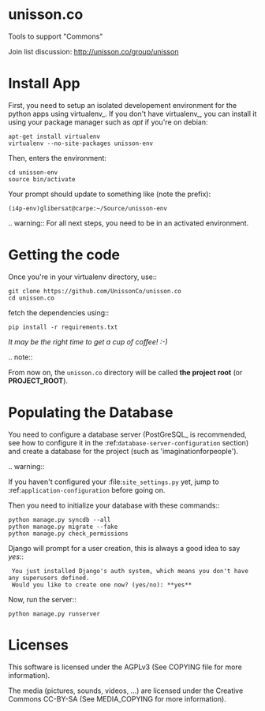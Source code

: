unisson.co
==========

Tools to support "Commons"

Join list discussion: http://unisson.co/group/unisson

Install App
===========

First, you need to setup an isolated developement environment for the
python apps using virtualenv_. If you don't have virtualenv_, you can
install it using your package manager such as *apt* if you're on
debian:

    apt-get install virtualenv
    virtualenv --no-site-packages unisson-env

Then, enters the environment:

    cd unisson-env
    source bin/activate
  
Your prompt should update to something like (note the prefix):

    (i4p-env)glibersat@carpe:~/Source/unisson-env

.. warning:: For all next steps, you need to be in an activated environment.
  
  
Getting the code
================

Once you're in your virtualenv directory, use::

    git clone https://github.com/UnissonCo/unisson.co
    cd unisson.co
  
fetch the dependencies using::

    pip install -r requirements.txt
  
*It may be the right time to get a cup of coffee! :-)*

.. note::

  From now on, the ``unisson.co`` directory will be called **the project root** (or **PROJECT_ROOT**).


Populating the Database
=======================

You need to configure a database server (PostGreSQL_ is recommended,
see how to configure it in the :ref:`database-server-configuration`
section) and create a database for the project (such as
'imaginationforpeople').

.. warning::

   If you haven't configured your :file:`site_settings.py` yet, jump
   to :ref:`application-configuration` before going on.

Then you need to initialize your database with these commands::

    python manage.py syncdb --all
    python manage.py migrate --fake
    python manage.py check_permissions


Django will prompt for a user creation, this is always a good idea to say *yes*::

     You just installed Django's auth system, which means you don't have any superusers defined.
     Would you like to create one now? (yes/no): **yes**

Now, run the server::

    python manage.py runserver


Licenses
========

This software is licensed under the AGPLv3 (See COPYING file for more information).

The media (pictures, sounds, videos, ...) are licensed under the Creative Commons CC-BY-SA (See MEDIA_COPYING for more information).
